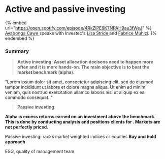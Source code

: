 # Active and passive investing



{% embed url="https://open.spotify.com/episode/4RkZlPE6K7NPAH9au3fWeJ" %}
[Ayabonga Cawe ](https://www.linkedin.com/in/ayabonga-cawe-70942746/?originalSubdomain=za)speaks with Investec's [Lisa Stride ](https://www.linkedin.com/in/lisa-stride-619838a7/?originalSubdomain=za)and [Fabrice Muhizi](https://www.linkedin.com/in/fabrice-muhizi-cfa-96b71953/).
{% endembed %}

### Summary

> **Active investing: Asset allocation decisons need to happen more often and it is more hands-on. The main objective is to beat the market benchmark (alpha).**

"Lorem ipsum dolor sit amet, consectetur adipiscing elit, sed do eiusmod tempor incididunt ut labore et dolore magna aliqua. Ut enim ad minim veniam, quis nostrud exercitation ullamco laboris nisi ut aliquip ex ea commodo consequat. "

> **Passive investing:**&#x20;

**Alpha is  excess returns earned on an investment above the benchmark. This is done by conducting analysis and positions clients for . Markets are not perfectly priced.**&#x20;

Passive investing: racks market weighted indices or equities **Buy and hold approach**

ESG, quality of management team

